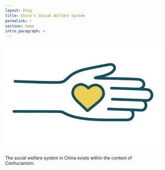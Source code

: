 ```yaml
---
layout: blog
title: China's Social Welfare System
permalink: /
section: home
intro_paragraph: >
---
```

![home image](assets/img/uploads/social-welfare-rgb-color-icon-vector.jpeg)

The social welfare system in China exists within the context of Confucianism.
